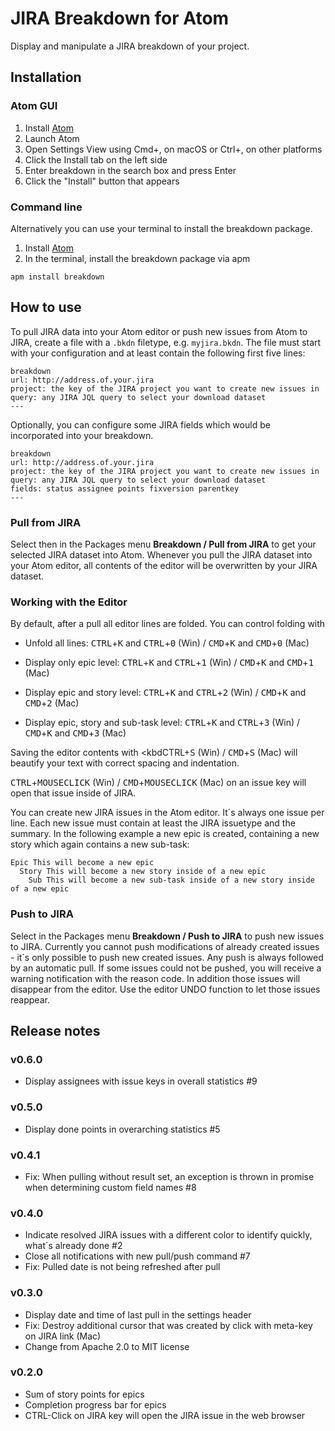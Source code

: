 # JIRA Breakdown for Atom

Display and manipulate a JIRA breakdown of your project.

## Installation

### Atom GUI

1. Install [Atom](https://atom.io)
2. Launch Atom
3. Open Settings View using Cmd+, on macOS or Ctrl+, on other platforms
4. Click the Install tab on the left side
5. Enter breakdown in the search box and press Enter
6. Click the "Install" button that appears

### Command line

Alternatively you can use your terminal to install the breakdown package.

1. Install [Atom](https://atom.io)
2. In the terminal, install the breakdown package via apm

```
apm install breakdown
```

## How to use

To pull JIRA data into your Atom editor or push new issues from Atom to JIRA, create a file with a `.bkdn` filetype, e.g. `myjira.bkdn`. The file must start with your configuration and at least contain the following first five lines:

```
breakdown
url: http://address.of.your.jira
project: the key of the JIRA project you want to create new issues in
query: any JIRA JQL query to select your download dataset
---
```

Optionally, you can configure some JIRA fields which would be incorporated into your breakdown.

```
breakdown
url: http://address.of.your.jira
project: the key of the JIRA project you want to create new issues in
query: any JIRA JQL query to select your download dataset
fields: status assignee points fixversion parentkey
---
```

### Pull from JIRA

Select then in the Packages menu **Breakdown / Pull from JIRA** to get your selected JIRA dataset into Atom. Whenever you pull the JIRA dataset into your Atom editor, all contents of the editor will be overwritten by your JIRA dataset.

### Working with the Editor

By default, after a pull all editor lines are folded. You can control folding with

* Unfold all lines: <kbd>CTRL</kbd>+<kbd>K</kbd> and <kbd>CTRL</kbd>+<kbd>0</kbd> (Win) / <kbd>CMD</kbd>+<kbd>K</kbd> and <kbd>CMD</kbd>+<kbd>0</kbd> (Mac)

- Display only epic level: <kbd>CTRL</kbd>+<kbd>K</kbd> and <kbd>CTRL</kbd>+<kbd>1</kbd> (Win) / <kbd>CMD</kbd>+<kbd>K</kbd> and <kbd>CMD</kbd>+<kbd>1</kbd> (Mac)

- Display epic and story level: <kbd>CTRL</kbd>+<kbd>K</kbd> and <kbd>CTRL</kbd>+<kbd>2</kbd> (Win) / <kbd>CMD</kbd>+<kbd>K</kbd> and <kbd>CMD</kbd>+<kbd>2</kbd> (Mac)

- Display epic, story and sub-task level: <kbd>CTRL</kbd>+<kbd>K</kbd> and <kbd>CTRL</kbd>+<kbd>3</kbd> (Win) / <kbd>CMD</kbd>+<kbd>K</kbd> and <kbd>CMD</kbd>+<kbd>3</kbd> (Mac)

Saving the editor contents with <kbdCTRL</kbd>+<kbd>S</kbd> (Win) / <kbd>CMD</kbd>+<kbd>S</kbd> (Mac) will beautify your text with correct spacing and indentation.

<kbd>CTRL</kbd>+<kbd>MOUSECLICK</kbd> (Win) / <kbd>CMD</kbd>+<kbd>MOUSECLICK</kbd> (Mac) on an issue key will open that issue inside of JIRA.

You can create new JIRA issues in the Atom editor. It´s always one issue per line. Each new issue must contain at least the JIRA issuetype and the summary. In the following example a new epic is created, containing a new story which again contains a new sub-task:

```
Epic This will become a new epic
  Story This will become a new story inside of a new epic
    Sub This will become a new sub-task inside of a new story inside of a new epic
```

### Push to JIRA

Select in the Packages menu **Breakdown / Push to JIRA** to push new issues to JIRA. Currently you cannot push modifications of already created issues - it´s only possible to push new created issues. Any push is always followed by an automatic pull. If some issues could not be pushed, you will receive a warning notification with the reason code. In addition those issues will disappear from the editor. Use the editor UNDO function to let those issues reappear.

## Release notes

### v0.6.0

- Display assignees with issue keys in overall statistics #9

### v0.5.0

- Display done points in overarching statistics #5

### v0.4.1

- Fix: When pulling without result set, an exception is thrown in promise when determining custom field names #8

### v0.4.0

- Indicate resolved JIRA issues with a different color to identify quickly, what´s already done #2
- Close all notifications with new pull/push command #7
- Fix: Pulled date is not being refreshed after pull

### v0.3.0

- Display date and time of last pull in the settings header
- Fix: Destroy additional cursor that was created by click with meta-key on JIRA link (Mac)
- Change from Apache 2.0 to MIT license

### v0.2.0

- Sum of story points for epics
- Completion progress bar for epics
- CTRL-Click on JIRA key will open the JIRA issue in the web browser
